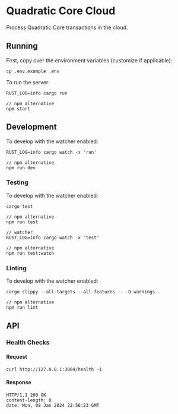 # Quadratic Core Cloud

Process Quadratic Core transactions in the cloud.

## Running

First, copy over the environment variables (customize if applicable):

```shell
cp .env.example .env
```

To run the server:

```shell
RUST_LOG=info cargo run

// npm alternative
npm start
```

## Development

To develop with the watcher enabled:

```shell
RUST_LOG=info cargo watch -x 'run'

// npm alternative
npm run dev
```

### Testing

To develop with the watcher enabled:

```shell
cargo test

// npm alternative
npm run test

// watcher
RUST_LOG=info cargo watch -x 'test'

// npm alternative
npm run test:watch
```

### Linting

To develop with the watcher enabled:

```shell
cargo clippy --all-targets --all-features -- -D warnings

// npm alternative
npm run lint
```

## API

### Health Checks

#### Request

```shell
curl http://127.0.0.1:3004/health -i
```

#### Response

```shell
HTTP/1.1 200 OK
content-length: 0
date: Mon, 08 Jan 2024 22:56:23 GMT
```
